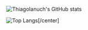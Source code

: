 ![ThiagoIanuch's GitHub stats](https://github-readme-stats.vercel.app/api?username=ThiagoIanuch&theme=great-gatsby&show_icons=true)

![Top Langs](https://github-readme-stats.vercel.app/api/top-langs/?username=ThiagoIanuch&theme=great-gatsby&hide_progress=true)[/center]
